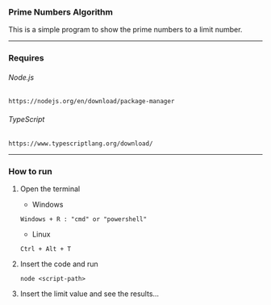 
### Prime Numbers Algorithm
This is a simple program to show the prime numbers to a limit number.

---

### Requires
###### Node.js
```
https://nodejs.org/en/download/package-manager
```

###### TypeScript
```
https://www.typescriptlang.org/download/
```

---

### How to run
1. Open the terminal
   
   - Windows
   ```
   Windows + R : "cmd" or "powershell"
   ```
   
   - Linux
   ```
   Ctrl + Alt + T
   ```
   
2. Insert the code and run
   ```
   node <script-path>
   ```
   
3. Insert the limit value and see the results...
